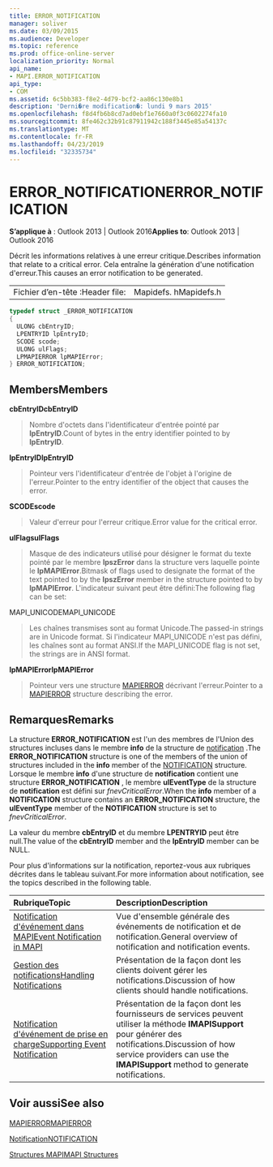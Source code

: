 ```yaml
---
title: ERROR_NOTIFICATION
manager: soliver
ms.date: 03/09/2015
ms.audience: Developer
ms.topic: reference
ms.prod: office-online-server
localization_priority: Normal
api_name:
- MAPI.ERROR_NOTIFICATION
api_type:
- COM
ms.assetid: 6c5bb383-f8e2-4d79-bcf2-aa86c130e8b1
description: 'Derni�re modification�: lundi 9 mars 2015'
ms.openlocfilehash: f8d4fb6b8cd7ad0ebf1e7660a0f3c0602274fa10
ms.sourcegitcommit: 8fe462c32b91c87911942c188f3445e85a54137c
ms.translationtype: MT
ms.contentlocale: fr-FR
ms.lasthandoff: 04/23/2019
ms.locfileid: "32335734"
---
```

# <a name="errornotification"></a><span data-ttu-id="46db1-103">ERROR_NOTIFICATION</span><span class="sxs-lookup"><span data-stu-id="46db1-103">ERROR_NOTIFICATION</span></span>

  
  
<span data-ttu-id="46db1-104">**S’applique à** : Outlook 2013 | Outlook 2016</span><span class="sxs-lookup"><span data-stu-id="46db1-104">**Applies to**: Outlook 2013 | Outlook 2016</span></span> 
  
<span data-ttu-id="46db1-105">Décrit les informations relatives à une erreur critique.</span><span class="sxs-lookup"><span data-stu-id="46db1-105">Describes information that relate to a critical error.</span></span> <span data-ttu-id="46db1-106">Cela entraîne la génération d'une notification d'erreur.</span><span class="sxs-lookup"><span data-stu-id="46db1-106">This causes an error notification to be generated.</span></span> 
  
|||
|:-----|:-----|
|<span data-ttu-id="46db1-107">Fichier d’en-tête :</span><span class="sxs-lookup"><span data-stu-id="46db1-107">Header file:</span></span>  <br/> |<span data-ttu-id="46db1-108">Mapidefs. h</span><span class="sxs-lookup"><span data-stu-id="46db1-108">Mapidefs.h</span></span>  <br/> |
   
```cpp
typedef struct _ERROR_NOTIFICATION
{
  ULONG cbEntryID;
  LPENTRYID lpEntryID;
  SCODE scode;
  ULONG ulFlags;
  LPMAPIERROR lpMAPIError;
} ERROR_NOTIFICATION;
```

## <a name="members"></a><span data-ttu-id="46db1-109">Members</span><span class="sxs-lookup"><span data-stu-id="46db1-109">Members</span></span>

 <span data-ttu-id="46db1-110">**cbEntryID**</span><span class="sxs-lookup"><span data-stu-id="46db1-110">**cbEntryID**</span></span>
  
> <span data-ttu-id="46db1-111">Nombre d'octets dans l'identificateur d'entrée pointé par **lpEntryID**.</span><span class="sxs-lookup"><span data-stu-id="46db1-111">Count of bytes in the entry identifier pointed to by **lpEntryID**.</span></span> 
    
 <span data-ttu-id="46db1-112">**lpEntryID**</span><span class="sxs-lookup"><span data-stu-id="46db1-112">**lpEntryID**</span></span>
  
> <span data-ttu-id="46db1-113">Pointeur vers l'identificateur d'entrée de l'objet à l'origine de l'erreur.</span><span class="sxs-lookup"><span data-stu-id="46db1-113">Pointer to the entry identifier of the object that causes the error.</span></span>
    
 <span data-ttu-id="46db1-114">**SCODE**</span><span class="sxs-lookup"><span data-stu-id="46db1-114">**scode**</span></span>
  
> <span data-ttu-id="46db1-115">Valeur d'erreur pour l'erreur critique.</span><span class="sxs-lookup"><span data-stu-id="46db1-115">Error value for the critical error.</span></span> 
    
 <span data-ttu-id="46db1-116">**ulFlags**</span><span class="sxs-lookup"><span data-stu-id="46db1-116">**ulFlags**</span></span>
  
> <span data-ttu-id="46db1-117">Masque de des indicateurs utilisé pour désigner le format du texte pointé par le membre **lpszError** dans la structure vers laquelle pointe le **lpMAPIError**.</span><span class="sxs-lookup"><span data-stu-id="46db1-117">Bitmask of flags used to designate the format of the text pointed to by the **lpszError** member in the structure pointed to by **lpMAPIError**.</span></span> <span data-ttu-id="46db1-118">L'indicateur suivant peut être défini:</span><span class="sxs-lookup"><span data-stu-id="46db1-118">The following flag can be set:</span></span>
    
<span data-ttu-id="46db1-119">MAPI_UNICODE</span><span class="sxs-lookup"><span data-stu-id="46db1-119">MAPI_UNICODE</span></span> 
  
> <span data-ttu-id="46db1-120">Les chaînes transmises sont au format Unicode.</span><span class="sxs-lookup"><span data-stu-id="46db1-120">The passed-in strings are in Unicode format.</span></span> <span data-ttu-id="46db1-121">Si l'indicateur MAPI_UNICODE n'est pas défini, les chaînes sont au format ANSI.</span><span class="sxs-lookup"><span data-stu-id="46db1-121">If the MAPI_UNICODE flag is not set, the strings are in ANSI format.</span></span>
    
 <span data-ttu-id="46db1-122">**lpMAPIError**</span><span class="sxs-lookup"><span data-stu-id="46db1-122">**lpMAPIError**</span></span>
  
> <span data-ttu-id="46db1-123">Pointeur vers une structure [MAPIERROR](mapierror.md) décrivant l'erreur.</span><span class="sxs-lookup"><span data-stu-id="46db1-123">Pointer to a [MAPIERROR](mapierror.md) structure describing the error.</span></span> 
    
## <a name="remarks"></a><span data-ttu-id="46db1-124">Remarques</span><span class="sxs-lookup"><span data-stu-id="46db1-124">Remarks</span></span>

<span data-ttu-id="46db1-125">La structure **ERROR_NOTIFICATION** est l'un des membres de l'Union des structures incluses dans le membre **info** de la structure de [notification](notification.md) .</span><span class="sxs-lookup"><span data-stu-id="46db1-125">The **ERROR_NOTIFICATION** structure is one of the members of the union of structures included in the **info** member of the [NOTIFICATION](notification.md) structure.</span></span> <span data-ttu-id="46db1-126">Lorsque le membre **info** d'une structure de **notification** contient une structure **ERROR_NOTIFICATION** , le membre **ulEventType** de la structure de **notification** est défini sur _fnevCriticalError_.</span><span class="sxs-lookup"><span data-stu-id="46db1-126">When the **info** member of a **NOTIFICATION** structure contains an **ERROR_NOTIFICATION** structure, the **ulEventType** member of the **NOTIFICATION** structure is set to  _fnevCriticalError_.</span></span>
  
<span data-ttu-id="46db1-127">La valeur du membre **cbEntryID** et du membre **LPENTRYID** peut être null.</span><span class="sxs-lookup"><span data-stu-id="46db1-127">The value of the **cbEntryID** member and the **lpEntryID** member can be NULL.</span></span> 
  
<span data-ttu-id="46db1-128">Pour plus d'informations sur la notification, reportez-vous aux rubriques décrites dans le tableau suivant.</span><span class="sxs-lookup"><span data-stu-id="46db1-128">For more information about notification, see the topics described in the following table.</span></span>
  
|<span data-ttu-id="46db1-129">**Rubrique**</span><span class="sxs-lookup"><span data-stu-id="46db1-129">**Topic**</span></span>|<span data-ttu-id="46db1-130">**Description**</span><span class="sxs-lookup"><span data-stu-id="46db1-130">**Description**</span></span>|
|:-----|:-----|
|[<span data-ttu-id="46db1-131">Notification d'événement dans MAPI</span><span class="sxs-lookup"><span data-stu-id="46db1-131">Event Notification in MAPI</span></span>](event-notification-in-mapi.md) <br/> |<span data-ttu-id="46db1-132">Vue d'ensemble générale des événements de notification et de notification.</span><span class="sxs-lookup"><span data-stu-id="46db1-132">General overview of notification and notification events.</span></span>  <br/> |
|[<span data-ttu-id="46db1-133">Gestion des notifications</span><span class="sxs-lookup"><span data-stu-id="46db1-133">Handling Notifications</span></span>](handling-notifications.md) <br/> |<span data-ttu-id="46db1-134">Présentation de la façon dont les clients doivent gérer les notifications.</span><span class="sxs-lookup"><span data-stu-id="46db1-134">Discussion of how clients should handle notifications.</span></span>  <br/> |
|[<span data-ttu-id="46db1-135">Notification d'événement de prise en charge</span><span class="sxs-lookup"><span data-stu-id="46db1-135">Supporting Event Notification</span></span>](supporting-event-notification.md) <br/> |<span data-ttu-id="46db1-136">Présentation de la façon dont les fournisseurs de services peuvent utiliser la méthode **IMAPISupport** pour générer des notifications.</span><span class="sxs-lookup"><span data-stu-id="46db1-136">Discussion of how service providers can use the **IMAPISupport** method to generate notifications.</span></span>  <br/> |
   
## <a name="see-also"></a><span data-ttu-id="46db1-137">Voir aussi</span><span class="sxs-lookup"><span data-stu-id="46db1-137">See also</span></span>



[<span data-ttu-id="46db1-138">MAPIERROR</span><span class="sxs-lookup"><span data-stu-id="46db1-138">MAPIERROR</span></span>](mapierror.md)
  
[<span data-ttu-id="46db1-139">Notification</span><span class="sxs-lookup"><span data-stu-id="46db1-139">NOTIFICATION</span></span>](notification.md)


[<span data-ttu-id="46db1-140">Structures MAPI</span><span class="sxs-lookup"><span data-stu-id="46db1-140">MAPI Structures</span></span>](mapi-structures.md)

